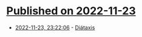 # [Published on 2022-11-23](index.md)

* [2022-11-23, 23:22:06](https://lobste.rs/s/ts48up/diataxis) - [Diátaxis](https://diataxis.fr/)
